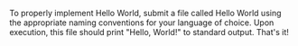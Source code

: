 To properly implement Hello World, submit a file called Hello World using the
appropriate naming conventions for your language of choice. Upon execution, this
file should print "Hello, World!" to standard output. That's it!
